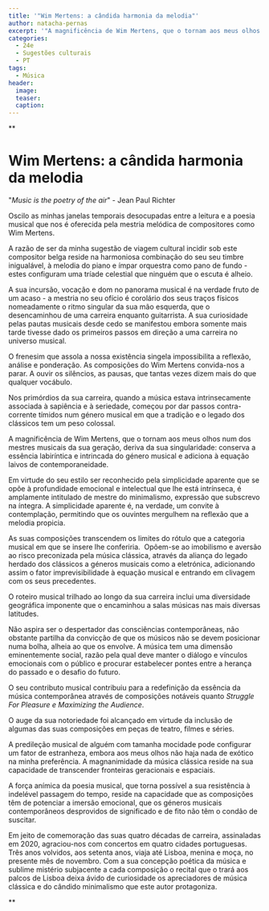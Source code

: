 ```yaml
---
title: '"Wim Mertens: a cândida harmonia da melodia"'
author: natacha-pernas
excerpt: '"A magnificência de Wim Mertens, que o tornam aos meus olhos num dos mestres musicais da sua geração, deriva da sua singularidade:"'
categories:
  - 24e
  - Sugestões culturais
  - PT
tags:
  - Música
header: 
  image: 
  teaser: 
  caption:
---
```

**

# Wim Mertens: a cândida harmonia da melodia 

"*Music is the poetry of the air*" -  Jean Paul Richter

Oscilo as minhas janelas temporais desocupadas entre a leitura e a poesia musical que nos é oferecida pela mestria melódica de compositores como Wim Mertens.

A razão de ser da minha sugestão de viagem cultural incidir sob este compositor belga reside na harmoniosa combinação do seu seu timbre inigualável, à melodia do piano e ímpar orquestra como pano de fundo - estes configuram uma tríade celestial que ninguém que o escuta é alheio.    

A sua incursão, vocação e dom no panorama musical é na verdade fruto de um acaso - a mestria no seu ofício é corolário dos seus traços físicos nomeadamente o ritmo singular da sua mão esquerda, que o desencaminhou de uma carreira enquanto guitarrista. A sua curiosidade pelas pautas musicais desde cedo se manifestou embora somente mais tarde tivesse dado os primeiros passos em direção a uma carreira no universo musical. 

O frenesim que assola a nossa existência singela impossibilita a reflexão, análise e ponderação. As composições do Wim Mertens convida-nos a parar. A ouvir os silêncios, as pausas, que tantas vezes dizem mais do que qualquer vocábulo. 

Nos primórdios da sua carreira, quando a música estava intrinsecamente associada à sapiência e à seriedade, começou por dar passos contra-corrente tímidos num género musical em que a tradição e o legado dos clássicos tem um peso colossal. 

A magnificência de Wim Mertens, que o tornam aos meus olhos num dos mestres musicais da sua geração, deriva da sua singularidade: conserva a essência labiríntica e intrincada do género musical e adiciona à equação laivos de contemporaneidade. 

Em virtude do seu estilo ser reconhecido pela simplicidade aparente que se opõe à profundidade emocional e intelectual que lhe está intrínseca, é amplamente intitulado de mestre do minimalismo, expressão que subscrevo na íntegra. A simplicidade aparente é, na verdade, um convite à contemplação, permitindo que os ouvintes mergulhem na reflexão que a melodia propicia. 

As suas composições transcendem os limites do rótulo que a categoria musical em que se insere lhe conferiria.  Opõem-se ao imobilismo e aversão ao risco preconizada pela música clássica, através da aliança do legado herdado dos clássicos a géneros musicais como a eletrónica, adicionando assim o fator imprevisibilidade à equação musical e entrando em clivagem com os seus precedentes. 

O roteiro musical trilhado ao longo da sua carreira inclui uma diversidade geográfica imponente que o encaminhou a salas músicas nas mais diversas latitudes. 

Não aspira ser o despertador das consciências contemporâneas, não obstante partilha da convicção de que os músicos não se devem posicionar numa bolha, alheia ao que os envolve. A música tem uma dimensão eminentemente social, razão pela qual deve manter o diálogo e vínculos emocionais com o público e procurar estabelecer pontes entre a herança do passado e o desafio do futuro.

O seu contributo musical contribuiu para a redefinição da essência da música contemporânea através de composições notáveis quanto *Struggle For Pleasure e Maximizing the Audience*. 

O auge da sua notoriedade foi alcançado em virtude da inclusão de algumas das suas composições em peças de teatro, filmes e séries. 

A predileção musical de alguém com tamanha mocidade pode configurar um fator de estranheza, embora aos meus olhos não haja nada de exótico na minha preferência. A magnanimidade da música clássica reside na sua capacidade de transcender fronteiras geracionais e espaciais. 

A força anímica da poesia musical, que torna possível a sua resistência à indelével passagem do tempo, reside na capacidade que as composições têm de potenciar a imersão emocional, que os géneros musicais contemporâneos desprovidos de significado e de fito não têm o condão de suscitar. 

Em jeito de comemoração das suas quatro décadas de carreira, assinaladas em 2020, agraciou-nos com concertos em quatro cidades portuguesas. Três anos volvidos, aos setenta anos, viaja até Lisboa, menina e moça, no presente mês de novembro. Com a sua concepção poética da música e sublime mistério subjacente a cada composição o recital que o trará aos palcos de Lisboa deixa ávido de curiosidade os apreciadores de música clássica e do cândido minimalismo que este autor protagoniza.

**